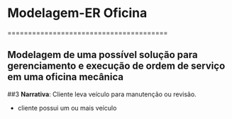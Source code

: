 # Modelagem-ER Oficina
=======================================

## Modelagem de uma possível solução para gerenciamento e execução de ordem de serviço em uma oficina mecânica

##3 **Narrativa**: Cliente leva veículo para manutenção ou revisão.

* cliente possui um ou mais veículo
